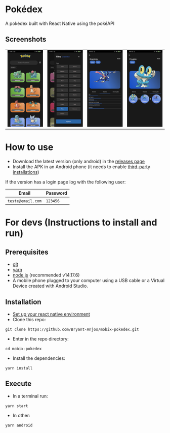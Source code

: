 # Pokédex

A pokédex built with React Native using the pokéAPI

## Screenshots

|                                 |                                     |                                     |                                           |
| ------------------------------- | ----------------------------------- | ----------------------------------- | ----------------------------------------- |
| ![home](./docs/assets/home.jpg) | ![filter](./docs/assets/filter.jpg) | ![status](./docs/assets/status.jpg) | ![evolution](./docs/assets/evolution.jpg) |

# How to use

- Download the latest version (only android) in the [releases page](https://github.com/Bryant-Anjos/mobix-pokedex/releases)
- Install the APK in an Android phone (it needs to enable [third-party installations](https://www.androidauthority.com/how-to-install-apks-31494/))

If the version has a login page log with the following user:

| Email             | Password |
| ----------------- | -------- |
| `teste@email.com` | `123456` |

# For devs (Instructions to install and run)

## Prerequisites

- [git](https://git-scm.com/)
- [yarn](https://classic.yarnpkg.com/lang/en/)
- [node.js](https://nodejs.org/en/) (recommended v14.17.6)
- A mobile phone plugged to your computer using a USB cable or a Virtual Device created with Android Studio.

## Installation

- [Set up your react native environment](https://reactnative.dev/docs/environment-setup)
- Clone this repo:

```shell
git clone https://github.com/Bryant-Anjos/mobix-pokedex.git
```

- Enter in the repo directory:

```shell
cd mobix-pokedex
```

- Install the dependencies:

```shell
yarn install
```

## Execute

- In a terminal run:

```shell
yarn start
```

- In other:

```shell
yarn android
```
